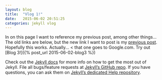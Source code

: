 ```yaml
---
layout: blog
title:  "Vlog 1!"
date:   2015-06-02 20:51:25
categories: jekyll vlog
---
```

In on this page I want to reference my previous post, among other things... The old links are below, but the new link I want to post is my [previous post][pp]. Hopefully this works. Actually... < that one goes to Google.com. Try out [Blog 3!]({% post_url 2015-06-02-blog3 %})

Check out the [Jekyll docs][jekyll] for more info on how to get the most out of Jekyll. File all bugs/feature requests at [Jekyll’s GitHub repo][jekyll-gh]. If you have questions, you can ask them on [Jekyll’s dedicated Help repository][jekyll-help].

[jekyll]:      http://jekyllrb.com
[jekyll-gh]:   https://github.com/jekyll/jekyll
[jekyll-help]: https://github.com/jekyll/jekyll-help
[pp]:		   https://google.com
